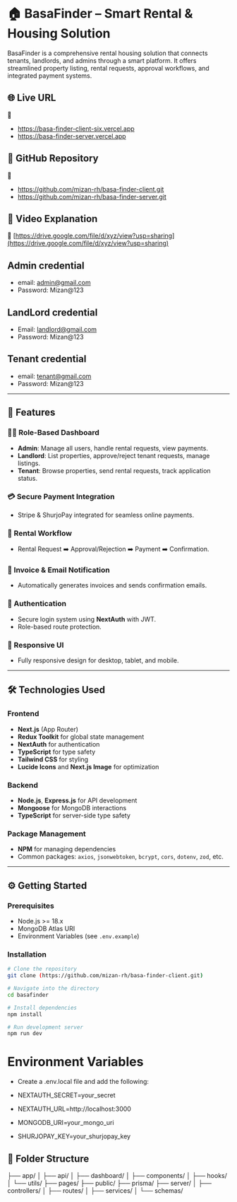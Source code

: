 # 🏠 BasaFinder – Smart Rental & Housing Solution

BasaFinder is a comprehensive rental housing solution that connects tenants, landlords, and admins through a smart platform. It offers streamlined property listing, rental requests, approval workflows, and integrated payment systems.

## 🌐 Live URL
🔗 
- https://basa-finder-client-six.vercel.app
- https://basa-finder-server.vercel.app

## 📂 GitHub Repository
🔗 
- https://github.com/mizan-rh/basa-finder-client.git
- https://github.com/mizan-rh/basa-finder-server.git 

## 🎥 Video Explanation
🔗 [https://drive.google.com/file/d/xyz/view?usp=sharing](https://drive.google.com/file/d/xyz/view?usp=sharing) 

## Admin credential 
- email: admin@gmail.com
- Password: Mizan@123
## LandLord credential
- Email: landlord@gmail.com
- Password: Mizan@123
## Tenant credential
- email: tenant@gmail.com
- Password: Mizan@123


---

## 🚀 Features

### 🧑‍💼 Role-Based Dashboard
- **Admin**: Manage all users, handle rental requests, view payments.
- **Landlord**: List properties, approve/reject tenant requests, manage listings.
- **Tenant**: Browse properties, send rental requests, track application status.

### 💳 Secure Payment Integration
- Stripe & ShurjoPay integrated for seamless online payments.

### 📄 Rental Workflow
- Rental Request ➡️ Approval/Rejection ➡️ Payment ➡️ Confirmation.

### 🧾 Invoice & Email Notification
- Automatically generates invoices and sends confirmation emails.

### 🔐 Authentication
- Secure login system using **NextAuth** with JWT.
- Role-based route protection.

### 📱 Responsive UI
- Fully responsive design for desktop, tablet, and mobile.

---

## 🛠️ Technologies Used

### Frontend
- **Next.js** (App Router)
- **Redux Toolkit** for global state management
- **NextAuth** for authentication
- **TypeScript** for type safety
- **Tailwind CSS** for styling
- **Lucide Icons** and **Next.js Image** for optimization

### Backend
- **Node.js**, **Express.js** for API development
- **Mongoose** for MongoDB interactions
- **TypeScript** for server-side type safety

### Package Management
- **NPM** for managing dependencies
- Common packages: `axios`, `jsonwebtoken`, `bcrypt`, `cors`, `dotenv`, `zod`, etc.

---

## ⚙️ Getting Started

### Prerequisites
- Node.js >= 18.x
- MongoDB Atlas URI
- Environment Variables (see `.env.example`)

### Installation

```bash
# Clone the repository
git clone (https://github.com/mizan-rh/basa-finder-client.git)

# Navigate into the directory
cd basafinder

# Install dependencies
npm install

# Run development server
npm run dev

```
# Environment Variables
- Create a .env.local file and add the following:

- NEXTAUTH_SECRET=your_secret
- NEXTAUTH_URL=http://localhost:3000
- MONGODB_URI=your_mongo_uri
- SHURJOPAY_KEY=your_shurjopay_key

## 🧪 Folder Structure
├── app/
│   ├── api/
│   ├── dashboard/
│   ├── components/
│   ├── hooks/
│   └── utils/
├── pages/
├── public/
├── prisma/
├── server/
│   ├── controllers/
│   ├── routes/
│   ├── services/
│   └── schemas/

```

